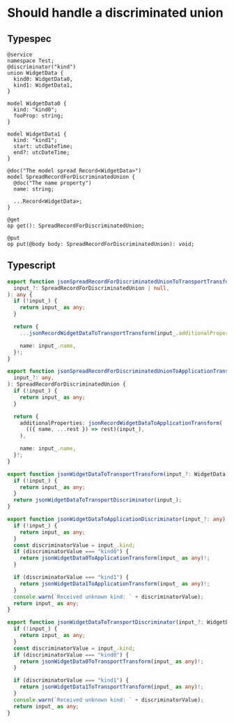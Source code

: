 # Should handle a discriminated union

## Typespec

```tsp
@service
namespace Test;
@discriminator("kind")
union WidgetData {
  kind0: WidgetData0,
  kind1: WidgetData1,
}

model WidgetData0 {
  kind: "kind0";
  fooProp: string;
}

model WidgetData1 {
  kind: "kind1";
  start: utcDateTime;
  end?: utcDateTime;
}

@doc("The model spread Record<WidgetData>")
model SpreadRecordForDiscriminatedUnion {
  @doc("The name property")
  name: string;

  ...Record<WidgetData>;
}

@get
op get(): SpreadRecordForDiscriminatedUnion;

@put
op put(@body body: SpreadRecordForDiscriminatedUnion): void;
```

## Typescript

```ts src/models/serializers.ts function jsonSpreadRecordForDiscriminatedUnionToTransportTransform
export function jsonSpreadRecordForDiscriminatedUnionToTransportTransform(
  input_?: SpreadRecordForDiscriminatedUnion | null,
): any {
  if (!input_) {
    return input_ as any;
  }

  return {
    ...jsonRecordWidgetDataToTransportTransform(input_.additionalProperties),

    name: input_.name,
  }!;
}
```

```ts src/models/serializers.ts function jsonSpreadRecordForDiscriminatedUnionToApplicationTransform
export function jsonSpreadRecordForDiscriminatedUnionToApplicationTransform(
  input_?: any,
): SpreadRecordForDiscriminatedUnion {
  if (!input_) {
    return input_ as any;
  }

  return {
    additionalProperties: jsonRecordWidgetDataToApplicationTransform(
      (({ name, ...rest }) => rest)(input_),
    ),

    name: input_.name,
  }!;
}
```

```ts src/models/serializers.ts function jsonWidgetDataToTransportTransform
export function jsonWidgetDataToTransportTransform(input_?: WidgetData | null): any {
  if (!input_) {
    return input_ as any;
  }
  return jsonWidgetDataToTransportDiscriminator(input_);
}
```

```ts src/models/serializers.ts function jsonWidgetDataToApplicationDiscriminator
export function jsonWidgetDataToApplicationDiscriminator(input_?: any): WidgetData {
  if (!input_) {
    return input_ as any;
  }
  const discriminatorValue = input_.kind;
  if (discriminatorValue === "kind0") {
    return jsonWidgetData0ToApplicationTransform(input_ as any)!;
  }

  if (discriminatorValue === "kind1") {
    return jsonWidgetData1ToApplicationTransform(input_ as any)!;
  }
  console.warn(`Received unknown kind: ` + discriminatorValue);
  return input_ as any;
}
```

```ts src/models/serializers.ts function jsonWidgetDataToTransportDiscriminator
export function jsonWidgetDataToTransportDiscriminator(input_?: WidgetData): any {
  if (!input_) {
    return input_ as any;
  }
  const discriminatorValue = input_.kind;
  if (discriminatorValue === "kind0") {
    return jsonWidgetData0ToTransportTransform(input_ as any)!;
  }

  if (discriminatorValue === "kind1") {
    return jsonWidgetData1ToTransportTransform(input_ as any)!;
  }
  console.warn(`Received unknown kind: ` + discriminatorValue);
  return input_ as any;
}
```
